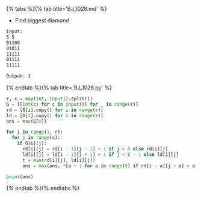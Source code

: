 {% tabs %}{% tab title='BJ_1028.md' %}

* Find biggest diamond

```txt
Input:
5 5
01100
01011
11111
01111
11111

Output: 3
```

{% endtab %}{% tab title='BJ_1028.py' %}

```py
r, c = map(int, input().split())
G = [[int(c) for c in input()] for _ in range(r)]
rd = [G[i].copy() for i in range(r)]
ld = [G[i].copy() for i in range(r)]
ans = max(G[0])

for i in range(1, r):
  for j in range(c):
    if G[i][j]:
      rd[i][j] = rd[i - 1][j - 1] + 1 if j > 0 else rd[i][j]
      ld[i][j] = ld[i - 1][j + 1] + 1 if j < c - 1 else ld[i][j]
      t = min(rd[i][j], ld[i][j])
      ans = max(ans, *[a + 1 for a in range(t) if rd[i - a][j + a] > a and ld[i - a][j - a] > a])

print(ans)
```

{% endtab %}{% endtabs %}
